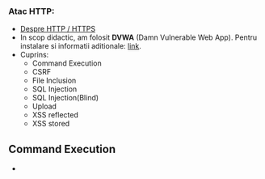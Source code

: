 ### Atac HTTP:
  - [Despre HTTP / HTTPS](https://github.com/Dani780-C/Cyber-security/blob/main/learn/_http_https.md)
  - In scop didactic, am folosit **DVWA** (Damn Vulnerable Web App). Pentru instalare si informatii aditionale: [link](https://github.com/digininja/DVWA).
  - Cuprins:
    - Command Execution
    - CSRF
    - File Inclusion
    - SQL Injection
    - SQL Injection(Blind)
    - Upload
    - XSS reflected
    - XSS stored  
 
## **Command Execution**
   - 
